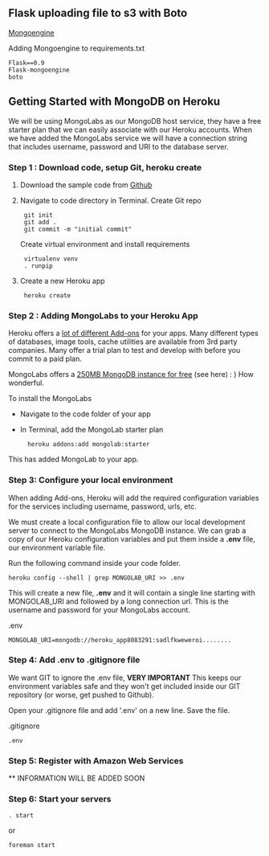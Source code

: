 ## Flask uploading file to s3 with Boto

[Mongoengine](http://mongoengine.org/)

Adding Mongoengine to requirements.txt

	Flask==0.9
	Flask-mongoengine
	boto


## Getting Started with MongoDB on Heroku

We will be using MongoLabs as our MongoDB host service, they have a free starter plan that we can easily associate with our Heroku accounts. When we have added the MongoLabs service we will have a connection string that includes username, password and URI to the database server.

### Step 1 : Download code, setup Git, heroku create

1. Download the sample code from [Github](https://github.com/johnschimmel/ITP-DWD-Fall-2012-Week-5)
2. Navigate to code directory in Terminal. Create Git repo

		git init
		git add .
		git commit -m "initial commit"

	Create virtual environment and install requirements

		virtualenv venv
		. runpip

3. Create a new Heroku app

		heroku create


### Step 2 : Adding MongoLabs to your Heroku App

Heroku offers a [lot of different Add-ons](https://addons.heroku.com/) for your apps. Many different types of databases, image tools, cache utilities are available from 3rd party companies. Many offer a trial plan to test and develop with before you commit to a paid plan.

MongoLabs offers a [250MB MongoDB instance for free](https://addons.heroku.com/mongolab) (see here) : ) How wonderful.

To install the MongoLabs 

* Navigate to the code folder of your app
* In Terminal, add the MongoLab starter plan

		heroku addons:add mongolab:starter

This has added MongoLab to your app.

### Step 3: Configure your local environment

When adding Add-ons, Heroku will add the required configuration variables for the services including username, password, urls, etc. 

We must create a local configuration file to allow our local development server to connect to the MongoLabs MongoDB instance. We can grab a copy of our Heroku configuration variables and put them inside a **.env** file, our environment variable file.

Run the following command inside your code folder.

	heroku config --shell | grep MONGOLAB_URI >> .env

This will create a new file, **.env**  and it will contain a single line starting with MONGOLAB_URI and followed by a long connection url. This is the username and password for your MongoLabs account.

.env

	MONGOLAB_URI=mongodb://heroku_app8083291:sadlfkweweroi........

### Step 4: Add .env to .gitignore file

We want GIT to ignore the .env file, **VERY IMPORTANT**  This keeps our environment variables safe and they won't get included inside our GIT repository (or worse, get pushed to Github).

Open your .gitignore file and add '.env' on a new line. Save the file.

.gitignore

	.env


### Step 5: Register with Amazon Web Services

** INFORMATION WILL BE ADDED SOON


### Step 6: Start your servers

	. start

or

	foreman start
